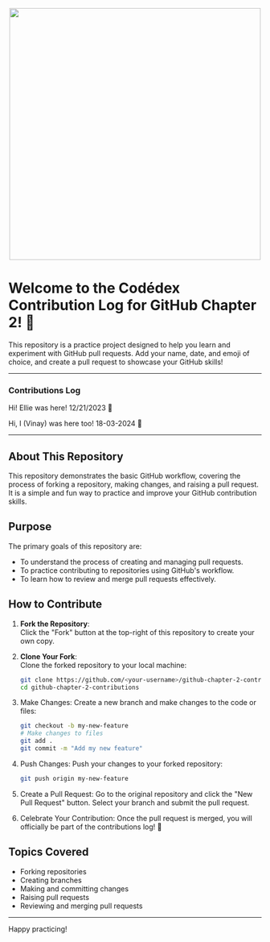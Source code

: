 <p align="center">
  <img width="500" src="https://github.com/codedex-io/GitHub-Chapter-2-Contributions/assets/65576812/cc021612-1fc0-4488-9928-6183f78f4e9b" />
</p>

# Welcome to the Codédex Contribution Log for GitHub Chapter 2! 🚀 

This repository is a practice project designed to help you learn and experiment with GitHub pull requests. Add your name, date, and emoji of choice, and create a pull request to showcase your GitHub skills!

---

### Contributions Log

Hi! Ellie was here! 12/21/2023 🧸

Hi, I (Vinay) was here too! 18-03-2024 🐒

---- 

## About This Repository

This repository demonstrates the basic GitHub workflow, covering the process of forking a repository, making changes, and raising a pull request. It is a simple and fun way to practice and improve your GitHub contribution skills.

## Purpose

The primary goals of this repository are:
- To understand the process of creating and managing pull requests.
- To practice contributing to repositories using GitHub's workflow.
- To learn how to review and merge pull requests effectively.

## How to Contribute

1. **Fork the Repository**:  
   Click the "Fork" button at the top-right of this repository to create your own copy.

2. **Clone Your Fork**:  
   Clone the forked repository to your local machine:
   ```bash
   git clone https://github.com/<your-username>/github-chapter-2-contributions.git
   cd github-chapter-2-contributions
   ```
3. Make Changes:
   Create a new branch and make changes to the code or files:
   ```bash
   git checkout -b my-new-feature
   # Make changes to files
   git add .
   git commit -m "Add my new feature"
   ```
4. Push Changes:
   Push your changes to your forked repository:
   ```bash
   git push origin my-new-feature
   ```
5. Create a Pull Request:
   Go to the original repository and click the "New Pull Request" button. Select your branch and submit the pull request.
6. Celebrate Your Contribution:
   Once the pull request is merged, you will officially be part of the contributions log! 🎉

## Topics Covered
- Forking repositories
- Creating branches
- Making and committing changes
- Raising pull requests
- Reviewing and merging pull requests


-----

Happy practicing! 
